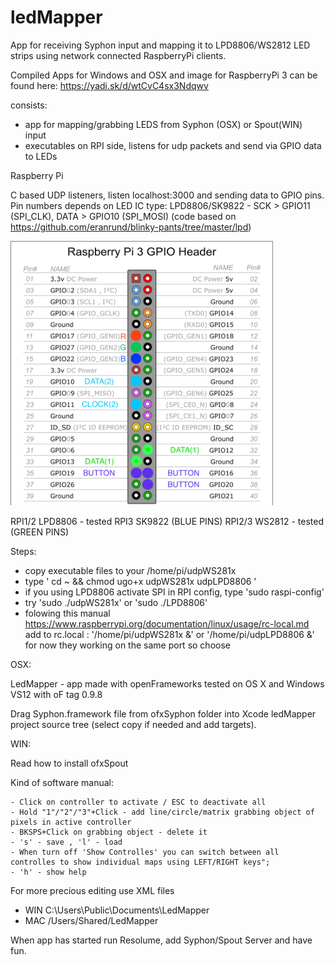 ledMapper
=========

App for receiving Syphon input and mapping it to LPD8806/WS2812 LED strips using network connected RaspberryPi clients.

Compiled Apps for Windows and OSX and image for RaspberryPi 3 can be found here: https://yadi.sk/d/wtCvC4sx3Ndqwv

consists:

- app for mapping/grabbing LEDS from Syphon (OSX) or Spout(WIN) input
- executables on RPI side, listens for udp packets and send via GPIO data to LEDs

Raspberry Pi 

C based UDP listeners, listen localhost:3000 and sending data to GPIO pins.
Pin numbers depends on LED IC type:
LPD8806/SK9822 - SCK > GPIO11 (SPI_CLK), DATA > GPIO10 (SPI_MOSI) (code based on https://github.com/eranrund/blinky-pants/tree/master/lpd)

<img alt="RPI LED connection scheme" src="https://github.com/techtim/ledMapper/blob/master/RPI_3_ledMapper_pinout.png" width="420">

RPI1/2 LPD8806 - tested
RPI3 SK9822 (BLUE PINS)
RPI2/3 WS2812 - tested (GREEN PINS)

Steps:

- copy executable files to your /home/pi/udpWS281x
- type '
	cd ~ && chmod ugo+x udpWS281x udpLPD8806
	'
- if you using LPD8806 activate SPI in RPI config, type 'sudo raspi-config'
- try 'sudo ./udpWS281x' or 'sudo ./LPD8806'
- folowing this manual https://www.raspberrypi.org/documentation/linux/usage/rc-local.md add to rc.local :
'/home/pi/udpWS281x &' or '/home/pi/udpLPD8806 &' for now they working on the same port so choose


OSX:

LedMapper -  app made with openFrameworks tested on OS X and Windows VS12 with oF tag 0.9.8 

Drag Syphon.framework file from ofxSyphon folder into Xcode ledMapper project source tree (select copy if needed and add targets).

WIN:

Read how to install ofxSpout 

Kind of software manual:

	- Click on controller to activate / ESC to deactivate all 
	- Hold "1"/"2"/"3"+Click - add line/circle/matrix grabbing object of pixels in active controller
	- BKSPS+Click on grabbing object - delete it 
	- 's' - save , 'l' - load 
	- When turn off 'Show Controlles' you can switch between all controlles to show individual maps using LEFT/RIGHT keys";
	- 'h' - show help

For more precious editing use XML files
- WIN C:\Users\Public\Documents\LedMapper
- MAC /Users/Shared/LedMapper

When app has started run Resolume, add Syphon/Spout Server and have fun.
